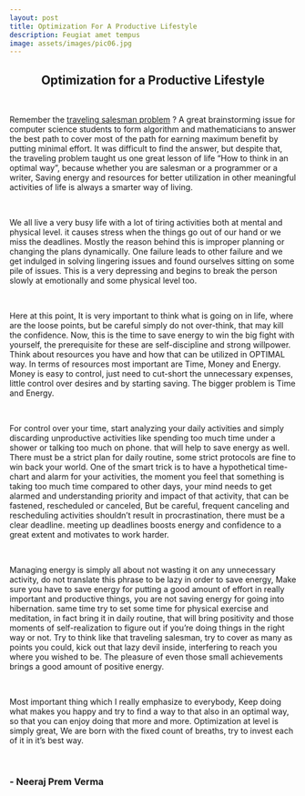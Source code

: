 ```yaml
---
layout: post
title: Optimization For A Productive Lifestyle
description: Feugiat amet tempus
image: assets/images/pic06.jpg
---
```

## <center> Optimization for a Productive Lifestyle </center>
&nbsp;

Remember the [traveling salesman problem](https://en.wikipedia.org/wiki/Travelling_salesman_problem) ? A great brainstorming issue for computer science students to form algorithm and mathematicians to answer the best path to cover most of the path for earning maximum benefit by putting minimal effort. It was difficult to find the answer, but despite that, the traveling problem taught us one great lesson of life “How to think in an optimal way”, because whether you are salesman or a programmer or a writer, Saving energy and resources for better utilization in other meaningful activities of life is always a smarter way of living.

&nbsp;

We all live a very busy life with a lot of tiring activities both at mental and physical level. it causes stress when the things go out of our hand or we miss the deadlines. Mostly the reason behind this is improper planning or changing the plans dynamically. One failure leads to other failure and we get indulged in solving lingering issues and found ourselves sitting on some pile of issues. This is a very depressing and begins to break the person slowly at emotionally and some physical level too.

&nbsp;

Here at this point, It is very important to think what is going on in life, where are the loose points, but be careful simply do not over-think, that may kill the confidence. Now, this is the time to save energy to win the big fight with yourself, the prerequisite for these are self-discipline and strong willpower. Think about resources you have and how that can be utilized in OPTIMAL way. In terms of resources most important are Time, Money and Energy. Money is easy to control, just need to cut-short the unnecessary expenses, little control over desires and by starting saving. The bigger problem is Time and Energy.

&nbsp;

For control over your time, start analyzing your daily activities and simply discarding unproductive activities like spending too much time under a shower or talking too much on phone. that will help to save energy as well. There must be a strict plan for daily routine, some strict protocols are fine to win back your world. One of the smart trick is to have a hypothetical time-chart and alarm for your activities, the moment you feel that something is taking too much time compared to other days, your mind needs to get alarmed and understanding priority and impact of that activity, that can be fastened, rescheduled or canceled, But be careful, frequent canceling and rescheduling activities shouldn’t result in procrastination, there must be a clear deadline. meeting up deadlines boosts energy and confidence to a great extent and motivates to work harder.

&nbsp;

Managing energy is simply all about not wasting it on any unnecessary activity, do not translate this phrase to be lazy in order to save energy, Make sure you have to save energy for putting a good amount of effort in really important and productive things, you are not saving energy for going into hibernation. same time try to set some time for physical exercise and meditation, in fact bring it in daily routine, that will bring positivity and those moments of self-realization to figure out if you’re doing things in the right way or not. Try to think like that traveling salesman, try to cover as many as points you could, kick out that lazy devil inside, interfering to reach you where you wished to be. The pleasure of even those small achievements brings a good amount of positive energy.

&nbsp;

Most important thing which I really emphasize to everybody, Keep doing what makes you happy and try to find a way to that also in an optimal way, so that you can enjoy doing that more and more. Optimization at level is simply great, We are born with the fixed count of breaths, try to invest each of it in it’s best way.

&nbsp;

### - Neeraj Prem Verma